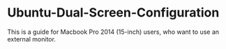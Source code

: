 # Ubuntu-Dual-Screen-Configuration
This is a guide for Macbook Pro 2014 (15-inch) users, who want to use an external monitor.

